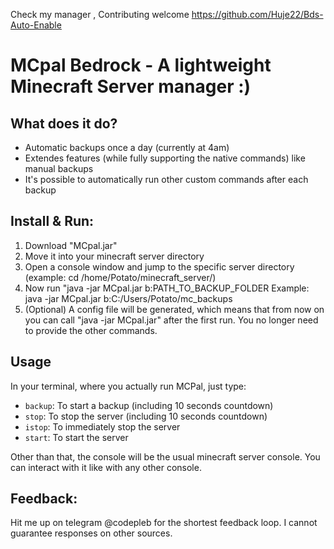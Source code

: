 Check my manager , Contributing welcome
https://github.com/Huje22/Bds-Auto-Enable

# MCpal Bedrock - A lightweight Minecraft Server manager :)

## What does it do?
- Automatic backups once a day (currently at 4am)
- Extendes features (while fully supporting the native commands) like manual backups
- It's possible to automatically run other custom commands after each backup

## Install & Run:
1. Download "MCpal.jar"
2. Move it into your minecraft server directory
3. Open a console window and jump to the specific server directory (example: cd /home/Potato/minecraft_server/)
4. Now run "java -jar MCpal.jar b:PATH_TO_BACKUP_FOLDER
Example: java -jar MCpal.jar b:C:/Users/Potato/mc_backups
5. (Optional) A config file will be generated, which means that from now on you can call "java -jar MCpal.jar" after the first run. You no longer need to provide the other commands.

## Usage
In your terminal, where you actually run MCPal, just type:
- `backup`: To start a backup (including 10 seconds countdown)
- `stop`: To stop the server (including 10 seconds countdown)
- `istop`: To immediately stop the server
- `start`: To start the server

Other than that, the console will be the usual minecraft server console. You can interact with it like with any other console. 

## Feedback:
Hit me up on telegram @codepleb for the shortest feedback loop. I cannot guarantee responses on other sources.
